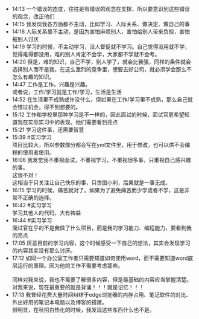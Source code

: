 
- 14:13 一个错误的态度，往往是有错误的观念在支撑，所以要意识到这些错误的观念，改正他们
- 14:15 我发现我各方面都不主动，比如学习、人际关系、做决定、做自己的事
- 14:18 人际关系里不主动，是因为害怕麻烦别人，害怕给别人带来负担，害怕被别人讨厌
- 14:19 学习的时候，不主动学习，没人督促就不学习。自己觉得没用就不学，觉得难得都没用，难的别人肯定不会学，大家都不学就不会考。
- 14:20 但是，难的知识，自己不学，别人学了，就会比我强，同样的条件就会选择别人而不是我，在这么激烈的竞争里，想要去好公司，就必须学会那么不怎么有趣的知识。
- 14:47 工作是工作，兴趣是兴趣。<br>或者说，工作/学习就是工作/学习，生活是生活
- 14:52 在生活里不成熟或许没什么，但如果在工作/学习里不成熟，那么自己就会错过机会，得不到想要的。
- 15:12 工作和学校里那种学习是不一样的，因此面试的时候，面试官更希望知道我在实际实习中的表现。他们需要看到亮点
- 15:21 学习这件事，还需要智慧
- 15:39 #实习学习<br>项目比较大，所以参数部分都会写在yml文件里，用于修改，也可以供不会编程的使用者使用。 
- 16:06 我发觉我不重视面试，不重视学习，不重视很多事，只重视自己感兴趣的事。<br>这很不对！<br>这相当于只关注让自己快乐的事，只贪图小利，后果就是一事无成。<br>
- 16:15 学习的时候，痛苦就对了。如果为了避免痛苦而少学或者不学，这是非常不正确的选择。
- 16:42 #实习学习 <br>学习其他人的代码，大有裨益
- 16:44 #实习学习 <br>面试官在乎的不是我做了什么项目，而是我的学习能力、编程能力，要看到我的亮点
- 17:05 厌恶目前的学习内容，这个时候感受一下自己的想法，其实会发现学习的内容其实没有那么讨厌。
- 17:12 如同一个办公室工作者只需要知道如何使用word，而不需要知道word底层运行的原理。因为他的工作不需要考虑那些。<br><br>同样对我来说，我也不需要了解很多内容，但是最基础的内容应当掌握清楚。<br>对我来说，现在最重要的就是背诵！！！就是记忆！！！
- 17:13 我曾经花费大量时间纠结于edge浏览器的内存占用、笔记软件的对比、外出好用的笔记本电脑以及博客的搭建。<br>很明显，在秋招白热化的时候，我发现这些东西什么也不是。